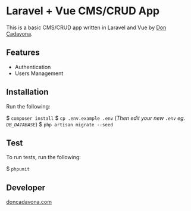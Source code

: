 # Laravel + Vue CMS/CRUD App

This is a basic CMS/CRUD app written in Laravel and Vue by [Don Cadavona](http://doncadavona.com).

## Features

* Authentication
* Users Management

## Installation

Run the following:

$ `composer install`
$ `cp .env.example .env` (*Then edit your new `.env` eg. `DB_DATABASE`*)
$ `php artisan migrate --seed`

## Test

To run tests, run the following:

$ `phpunit`

## Developer

[doncadavona.com](http://doncadavona)